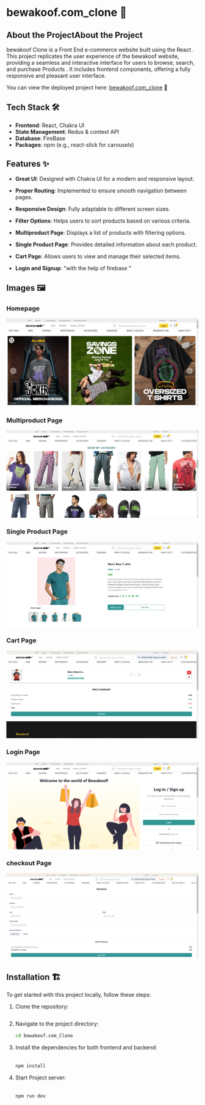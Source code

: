 
# bewakoof.com_clone 🧑

## About the ProjectAbout the Project

bewakoof Clone is a Front End e-commerce website built using the React . This project replicates the user
experience
of the bewakoof website, providing a seamless and interactive interface for users to browse, search, and purchase
Products
. It includes frontend components, offering a fully responsive and pleasant user interface.

You can view the deployed project here: [bewakoof.com_clone](https://phenomenal-sprinkles-3c567e.netlify.app/) 🚀

## Tech Stack 🛠️

- **Frontend**: React, Chakra UI
- **State Management**: Redux & context API
- **Database**: FireBase
- **Packages**: npm (e.g., react-slick for carousels)

## Features ✨

- **Great UI**: Designed with Chakra UI for a modern and responsive layout.
- **Proper Routing**: Implemented to ensure smooth navigation between pages.
- **Responsive Design**: Fully adaptable to different screen sizes.

- **Filter Options**: Helps users to sort products based on various criteria.
- **Multiproduct Page**: Displays a list of products with filtering options.
- **Single Product Page**: Provides detailed information about each product.
- **Cart Page**: Allows users to view and manage their selected items.
- **Login and Signup**: "with the help of firebase "

## Images 🖼️

### Homepage

![Homepage](https://raw.githubusercontent.com/Shiakh0112/Bewakoof.com_Clone/refs/heads/main/bewakoof.com_Clone/src/assets/image/Screenshot%202024-10-08%20175544.png)

### Multiproduct Page

![Multiproduct Page](https://raw.githubusercontent.com/Shiakh0112/Bewakoof.com_Clone/refs/heads/main/bewakoof.com_Clone/src/assets/image/Screenshot%202024-10-08%20175809.png)

### Single Product Page

![Single Product Page](https://raw.githubusercontent.com/Shiakh0112/Bewakoof.com_Clone/refs/heads/main/bewakoof.com_Clone/src/assets/image/Screenshot%202024-10-08%20175952.png)

### Cart Page

![Cart Page](https://raw.githubusercontent.com/Shiakh0112/Bewakoof.com_Clone/refs/heads/main/bewakoof.com_Clone/src/assets/image/Screenshot%202024-10-08%20180056.png)

### Login Page

![Login Page](https://raw.githubusercontent.com/Shiakh0112/Bewakoof.com_Clone/refs/heads/main/bewakoof.com_Clone/src/assets/image/Screenshot%202024-10-08%20175859.png)

### checkout Page

![checkout](https://raw.githubusercontent.com/Shiakh0112/Bewakoof.com_Clone/refs/heads/main/bewakoof.com_Clone/src/assets/image/Screenshot%202024-10-08%20180126.png)

## Installation 🏗️

To get started with this project locally, follow these steps:

1. Clone the repository:

   ```bash Clone https://github.com/Shiakh0112/Bewakoof.com_Clone.git

   ```

2. Navigate to the project directory:

     ```bash
    cd bewakoof.com_Clone 

   ```

3. Install the dependencies for both frontend and backend:

   ```bash

   npm install

   ```

4. Start Project server:

   ```bash

   npm run dev

   ```
